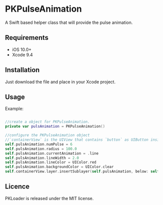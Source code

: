 # PKPulseAnimation

A Swift based helper class that will provide the pulse animation.


## Requirements

- iOS 10.0+
- Xcode 9.4

## Installation

Just download the file and place in your Xcode project.

## Usage

Example:

```swift

//create a object for PKPulseAnimation.
private var pulsAnimation = PKPulseAnimation()

//configure the PKPulseAnimation object
//`containerView` is the UIView that contains `button` as UIButton inside it.
self.pulsAnimation.numPulse = 6
self.pulsAnimation.radius = 100.0
self.pulsAnimation.currentAnimation = .line
self.pulsAnimation.lineWidth = 2.0
self.pulsAnimation.lineColor = UIColor.red
self.pulsAnimation.backgroundColor = UIColor.clear
self.containerView.layer.insertSublayer(self.pulsAnimation, below: self.button.layer)
```

## Licence

PKLoader is released under the MIT license.











